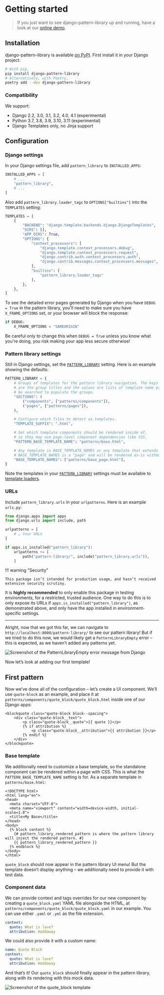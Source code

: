 # Getting started

> If you just want to see django-pattern-library up and running, have a look at our [online demo](https://torchbox.github.io/django-pattern-library/demo/pattern/patterns/molecules/accordion/accordion.html).

## Installation

django-pattern-library is available [on PyPI](https://pypi.org/project/django-pattern-library/). First install it in your Django project:

```sh
# With pip,
pip install django-pattern-library
# Alternatively, with Poetry,
poetry add --dev django-pattern-library
```

### Compatibility

We support:

- Django 2.2, 3.0, 3.1, 3.2, 4.0, 4.1 (experimental)
- Python 3.7, 3.8, 3.9, 3.10, 3.11 (experimental)
- Django Templates only, no Jinja support

## Configuration

### Django settings

In your Django settings file, add `pattern_library` to `INSTALLED_APPS`:

```python
INSTALLED_APPS = [
    # ...
    "pattern_library",
    # ...
]
```

Also add `pattern_library.loader_tags` to `OPTIONS["builtins"]` into the `TEMPLATES` setting:

```python hl_lines="13 14 15"
TEMPLATES = [
    {
        "BACKEND": "django.template.backends.django.DjangoTemplates",
        "DIRS": [],
        "APP_DIRS": True,
        "OPTIONS": {
            "context_processors": [
                "django.template.context_processors.debug",
                "django.template.context_processors.request",
                "django.contrib.auth.context_processors.auth",
                "django.contrib.messages.context_processors.messages",
            ],
            "builtins": [
                "pattern_library.loader_tags"
            ],
        },
    },
]
```

To see the detailed error pages generated by Django when you have `DEBUG = True` in the pattern library, you'll need to make sure you have `X_FRAME_OPTIONS` set, or your browser will block the response:

```python
if DEBUG:
    X_FRAME_OPTIONS = "SAMEORIGIN"
```

Be careful only to change this when `DEBUG = True` unless you know what you're doing, you risk making your app less secure otherwise!

### Pattern library settings

Still in Django settings, set the [`PATTERN_LIBRARY`](./reference/api.md#pattern_library) setting. Here is an example showing the defaults:

```python
PATTERN_LIBRARY = {
    # Groups of templates for the pattern library navigation. The keys
    # are the group titles and the values are lists of template name prefixes that will
    # be searched to populate the groups.
    "SECTIONS": (
        ("components", ["patterns/components"]),
        ("pages", ["patterns/pages"]),
    ),

    # Configure which files to detect as templates.
    "TEMPLATE_SUFFIX": ".html",

    # Set which template components should be rendered inside of,
    # so they may use page-level component dependencies like CSS.
    "PATTERN_BASE_TEMPLATE_NAME": "patterns/base.html",

    # Any template in BASE_TEMPLATE_NAMES or any template that extends a template in
    # BASE_TEMPLATE_NAMES is a "page" and will be rendered as-is without being wrapped.
    "BASE_TEMPLATE_NAMES": ["patterns/base_page.html"],
}
```

Note the templates in your [`PATTERN_LIBRARY`](./reference/api.md#pattern_library) settings must be available to [template loaders](https://docs.djangoproject.com/en/3.1/ref/templates/api/#loader-types).

### URLs

Include `pattern_library.urls` in your `urlpatterns`. Here is an example `urls.py`:

```python
from django.apps import apps
from django.urls import include, path

urlpatterns = [
    # … Your URLs
]

if apps.is_installed("pattern_library"):
    urlpatterns += [
        path("pattern-library/", include("pattern_library.urls")),
    ]
```

!!! warning "Security"

    This package isn’t intended for production usage, and hasn’t received extensive security scrutiny.

It is **highly recommended** to only enable this package in testing environments, for a restricted, trusted audience. One way to do this is to only expose its URLs if `apps.is_installed("pattern_library")`, as demonstrated above, and only have the app installed in environment-specific settings.

---

Alright, now that we got this far, we can navigate to `http://localhost:8000/pattern-library/` to see our pattern library! But if we tried to do this now, we would likely get a `PatternLibraryEmpty` error – this is expected, as we haven’t added any patterns yet.

![Screenshot of the PatternLibraryEmpty error message from Django](images/getting-started/PatternLibraryEmpty.png)

Now let’s look at adding our first template!

## First pattern

Now we’ve done all of the configuration – let’s create a UI component. We’ll use `quote-block` as an example, and place it at `patterns/components/quote_block/quote_block.html` inside one of our Django apps:

```jinja2
<blockquote class="quote-block block--spacing">
    <div class="quote-block__text">
        <p class="quote-block__quote">{{ quote }}</p>
        {% if attribution %}
            <p class="quote-block__attribution">{{ attribution }}</p>
        {% endif %}
    </div>
</blockquote>
```

### Base template

We additionally need to customize a base template, so the standalone component can be rendered within a page with CSS. This is what the `PATTERN_BASE_TEMPLATE_NAME` setting is for. As a separate template in `patterns/base.html`:

```jinja2 hl_lines="11"
<!DOCTYPE html>
<html lang="en">
<head>
  <meta charset="UTF-8">
  <meta name="viewport" content="width=device-width, initial-scale=1.0">
  <title>My Base</title>
</head>
<body>
  {% block content %}
    {# pattern_library_rendered_pattern is where the pattern library will inject the rendered pattern. #}
    {{ pattern_library_rendered_pattern }}
  {% endblock %}
</body>
</html>
```

`quote_block` should now appear in the pattern library UI menu! But the template doesn’t display anything – we additionally need to provide it with test data.

### Component data

We can provide context and tags overrides for our new component by creating a `quote_block.yaml` YAML file alongside the HTML, at `patterns/components/quote_block/quote_block.yaml` in our example. You can use either `.yaml` or `.yml` as the file extension.

```yaml
context:
  quote: What is love?
  attribution: Haddaway
```

We could also provide it with a custom name:

```yaml
name: Quote Block
context:
  quote: What is love?
  attribution: Haddaway
```

And that’s it! Our `quote_block` should finally appear in the pattern library, along with its rendering with this mock data.

![Screenshot of the quote_block template](images/getting-started/getting-started-complete.png)
